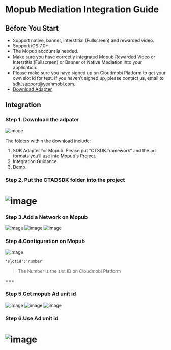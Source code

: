 # Mopub Mediation Integration Guide

## <a name="start">Before You Start</a>  

* Support native, banner, interstitial (Fullscreen) and rewarded video.
* Support iOS 7.0+.
* The Mopub account is needed. 
* Make sure you have correctly integrated Mopub Rewarded Video or Interstitial(Fullscreen) or Banner or Native Mediation into your application.
* Please make sure you have signed up on Cloudmobi Platform to get your own slot id for test. If you haven't signed up, please contact us, email to sdk_support@yeahmobi.com.
* [Download Adapter](https://github.com/cloudmobi/CloudmobiSSP/raw/master/CTADSDKForMopub.zip)

## <a name="Docking">Integration</a>

### Step 1. Download the adpater

![image](https://user-images.githubusercontent.com/20314643/37516166-37e68bb4-2948-11e8-8418-d1e859c4a210.png)


The folders within the download include:

1. SDK Adapter for Mopub. Please put “CTSDK.framework” and the ad formats you’ll use into Mopub's Project.
2. Integration Guidance.
3. Demo.

### Step 2. Put the CTADSDK folder into the project

 ![image](https://user-images.githubusercontent.com/13117454/35846555-18b3bff0-0b52-11e8-9c58-84455dfe6863.png)
 ===

### Step 3.Add a Network on Mopub

![image](https://user-images.githubusercontent.com/13117454/35846618-565c845e-0b52-11e8-8397-639a0c0e4a3b.png)
![image](https://user-images.githubusercontent.com/13117454/35846744-d152ca9c-0b52-11e8-8b88-687e550b2cc1.png)
![image](https://user-images.githubusercontent.com/13117454/35846757-d92dab06-0b52-11e8-8cdf-b8b61533517e.png)

### Step 4.Configuration on Mopub

![image](https://user-images.githubusercontent.com/13117454/35846838-1f6768c8-0b53-11e8-9d58-0f15eb0e98d3.png)

```
'slotid':'number'
```

> The Number is the slot ID on Cloudmobi Platform

===
### Step 5.Get mopub Ad unit id
![image](https://user-images.githubusercontent.com/13117454/35846889-59f39fde-0b53-11e8-8c13-af823f31350a.png)
![image](https://user-images.githubusercontent.com/13117454/35846900-65d2c8fc-0b53-11e8-9729-fb94b4764b06.png)
![image](https://user-images.githubusercontent.com/13117454/35846910-77dbd8cc-0b53-11e8-97c0-6e90a9bccbd8.png)
### Step 6.Use Ad unit id
![image](https://user-images.githubusercontent.com/13117454/35846975-b426c9cc-0b53-11e8-90f3-d6f0fd06b8b1.png)
===

